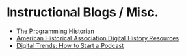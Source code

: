 # Instructional Blogs / Misc.
  - [The Programming Historian](https://programminghistorian.org/en/)
  - [American Historical Association Digital History Resources](https://www.historians.org/teaching-and-learning/digital-history-resources)
  - [Digital Trends: How to Start a Podcast](https://www.digitaltrends.com/home-theater/how-to-start-a-podcast/)
